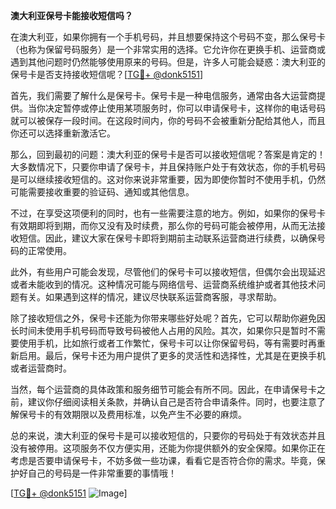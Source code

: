 **澳大利亚保号卡能接收短信吗？**

在澳大利亚，如果你拥有一个手机号码，并且想要保持这个号码不变，那么保号卡（也称为保留号码服务）是一个非常实用的选择。它允许你在更换手机、运营商或遇到其他问题时仍然能够使用原来的号码。但是，许多人可能会疑惑：澳大利亚的保号卡是否支持接收短信呢？[[TG💪+ @donk5151](https://t.me/s/donk5151)]

首先，我们需要了解什么是保号卡。保号卡是一种电信服务，通常由各大运营商提供。当你决定暂停或停止使用某项服务时，你可以申请保号卡，这样你的电话号码就可以被保存一段时间。在这段时间内，你的号码不会被重新分配给其他人，而且你还可以选择重新激活它。

那么，回到最初的问题：澳大利亚的保号卡是否可以接收短信呢？答案是肯定的！大多数情况下，只要你申请了保号卡，并且保持账户处于有效状态，你的手机号码是可以继续接收短信的。这对你来说非常重要，因为即使你暂时不使用手机，仍然可能需要接收重要的验证码、通知或其他信息。

不过，在享受这项便利的同时，也有一些需要注意的地方。例如，如果你的保号卡有效期即将到期，而你又没有及时续费，那么你的号码可能会被停用，从而无法接收短信。因此，建议大家在保号卡即将到期前主动联系运营商进行续费，以确保号码的正常使用。

此外，有些用户可能会发现，尽管他们的保号卡可以接收短信，但偶尔会出现延迟或者未能收到的情况。这种情况可能与网络信号、运营商系统维护或者其他技术问题有关。如果遇到这样的情况，建议尽快联系运营商客服，寻求帮助。

除了接收短信之外，保号卡还能为你带来哪些好处呢？首先，它可以帮助你避免因长时间未使用手机号码而导致号码被他人占用的风险。其次，如果你只是暂时不需要使用手机，比如旅行或者工作繁忙，保号卡可以让你保留号码，等有需要时再重新启用。最后，保号卡还为用户提供了更多的灵活性和选择性，尤其是在更换手机或者运营商时。

当然，每个运营商的具体政策和服务细节可能会有所不同。因此，在申请保号卡之前，建议你仔细阅读相关条款，并确认自己是否符合申请条件。同时，也要注意了解保号卡的有效期限以及费用标准，以免产生不必要的麻烦。

总的来说，澳大利亚的保号卡是可以接收短信的，只要你的号码处于有效状态并且没有被停用。这项服务不仅方便实用，还能为你提供额外的安全保障。如果你正在考虑是否要申请保号卡，不妨多做一些功课，看看它是否符合你的需求。毕竟，保护好自己的号码是一件非常重要的事情哦！

[[TG💪+ @donk5151](https://t.me/s/donk5151) ![Image](https://i.postimg.cc/rwNCRYN7/Snipaste-2025-04-30-17-27-05.png)]
